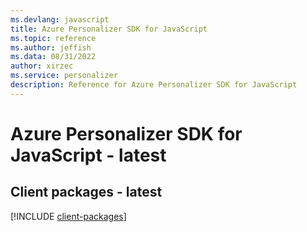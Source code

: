 ```yaml
---
ms.devlang: javascript
title: Azure Personalizer SDK for JavaScript
ms.topic: reference
ms.author: jeffish
ms.data: 08/31/2022
author: xirzec
ms.service: personalizer
description: Reference for Azure Personalizer SDK for JavaScript
---
```

# Azure Personalizer SDK for JavaScript - latest

## Client packages - latest
[!INCLUDE [client-packages](personalizer-client-index.md)]